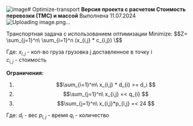 ![image](https://github.com/KeyGoddle/Optimize-transport/assets/61951584/55a8b4a9-85ac-45ff-afdb-34767cfdf154)# Optimize-transport
**Версия проекта с расчетом Стоимость перевозки (ТМС) и массой**
Выполнена 11.07.2024
![Uploading image.png…]()

Транспортная задача c использованием оптимизации
Minimize: $$Z= \sum_{j=1}^n\ \sum_{i=1}^n (x_{i,j} * c_{i,j}) \$$

Где:
    $x_{i,j}$ - кол-во груза грузовка j доставленное в точку i     
    $c_{i,j}$ - стоимость

**Ограничения:**
1) $$\sum_{i=1}^m\ x_{i,j} * d_{i} >= d_i $$
2) $$\sum_{j=1}^n\ x_{i,j}  =< q_{i} $$
3) $$\sum_{j=1}^n\ x_{i,j}*p_{i,j}  =< 24 $$

Где:
    $d_{i}$ - вес
    $p_{i,j}$ - время
    $q_{i}$ - количество

